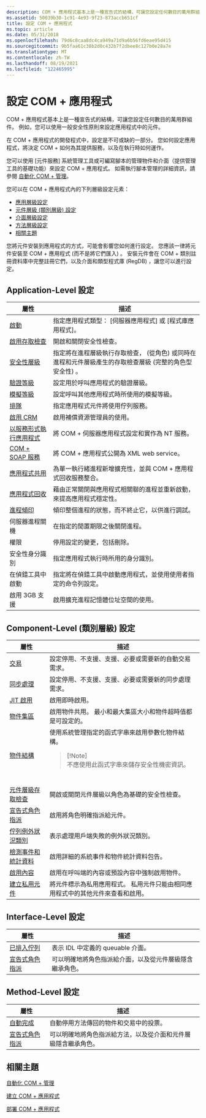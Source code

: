 ```yaml
---
description: COM + 應用程式基本上是一種宣告式的結構，可讓您設定任何數目的萬用群組件。 例如，您可以使用一般安全性原則來設定應用程式中的元件。
ms.assetid: 50039b30-1c91-4e93-9f23-873accb651cf
title: 設定 COM + 應用程式
ms.topic: article
ms.date: 05/31/2018
ms.openlocfilehash: 79d6c8caa8dc4ca949a71d9a6b56fd6eae95d415
ms.sourcegitcommit: 9b5faa61c38b2d0c432b7f2dbee8c127b0e28a7e
ms.translationtype: MT
ms.contentlocale: zh-TW
ms.lasthandoff: 08/19/2021
ms.locfileid: "122465995"
---
```

# <a name="configuring-com-applications"></a>設定 COM + 應用程式

COM + 應用程式基本上是一種宣告式的結構，可讓您設定任何數目的萬用群組件。 例如，您可以使用一般安全性原則來設定應用程式中的元件。

在 COM + 應用程式的開發程式中，設定是不可或缺的一部分。 您如何設定應用程式，將決定 COM + 如何為其提供服務，以及在執行時如何運作。

您可以使用 [元件服務] 系統管理工具或可編寫腳本的管理物件和介面（提供管理工具的基礎功能）來設定 COM + 應用程式。 如需執行腳本管理的詳細資訊，請參閱 [自動化 COM + 管理](automating-com--administration.md)。

您可以在 COM + 應用程式內的下列層級設定元素：

-   [應用層級設定](#application-level-settings)
-   [元件層級 (類別層級) 設定](#component-level-class-level-settings)
-   [介面層級設定](#interface-level-setting)
-   [方法層級設定](#method-level-setting)
-   [相關主題](#related-topics)

您將元件安裝到應用程式的方式，可能會影響您如何進行設定。 您應該一律將元件安裝至 COM + 應用程式 (而不是將它們匯入) 。 安裝元件會在 COM + 類別註冊資料庫中完整註冊它們，以及介面和類型程式庫 (RegDB) ，讓您可以進行設定。

## <a name="application-level-settings"></a>Application-Level 設定



| 屬性                                                                                        | 描述                                                                                                                                                                                         |
|--------------------------------------------------------------------------------------------------|-----------------------------------------------------------------------------------------------------------------------------------------------------------------------------------------------------|
| [啟動](context-activation.md)<br/>                                                  | 指定應用程式類型： [伺服器應用程式] 或 [程式庫應用程式]。<br/>                                                                                                            |
| [啟用存取檢查](enabling-access-checks-for-an-application.md)<br/>               | 開啟和關閉安全性檢查。<br/>                                                                                                                                                      |
| [安全性層級](setting-a-security-level-for-access-checks.md)<br/>                      | 指定將在進程層級執行存取檢查， (從角色) 或同時在進程和元件層級產生的存取檢查層級 (完整的角色型安全性) 。<br/> |
| [驗證等級](setting-an-authentication-level-for-a-server-application.md)<br/>  | 設定用於呼叫應用程式的驗證層級。<br/>                                                                                                                        |
| [模擬等級](setting-an-impersonation-level.md)<br/>                             | 設定呼叫其他應用程式時所使用的模擬等級。<br/>                                                                                                                        |
| [排隊](creating-queuable-components.md)<br/>                                           | 指定應用程式元件將使用佇列服務。<br/>                                                                                                                         |
| [啟用 CRM](configuring-com--crm-components.md)<br/>                                     | 啟用補償資源管理員的使用。<br/>                                                                                                                                           |
| [以服務形式執行應用程式](com--applications-running-as-service-applications.md)<br/> | 將 COM + 伺服器應用程式設定和實作為 NT 服務。<br/>                                                                                                                    |
| [COM + SOAP 服務](com--soap-service.md)<br/>                                            | 將 COM + 應用程式公開為 XML web service。<br/>                                                                                                                                        |
| [應用程式共用](com--application-pooling.md)<br/>                                   | 為單一執行緒進程新增擴充性，並與 COM + 應用程式回收服務整合。<br/>                                                                               |
| [應用程式回收](com--application-recycling.md)<br/>                               | 藉由正常關閉與應用程式相關聯的進程並重新啟動，來提高應用程式穩定性。<br/>                                                                  |
| [進程傾印](what-s-new-in-com--1-5.md)<br/>                                         | 傾印整個進程的狀態，而不終止它，以供進行調試。<br/>                                                                                                      |
| 伺服器進程關機<br/>                                                               | 在指定的閒置期限之後關閉進程。<br/>                                                                                                                                      |
| 權限<br/>                                                                           | 停用設定的變更，包括刪除。<br/>                                                                                                                          |
| 安全性身分識別<br/>                                                                     | 指定應用程式執行時所用的身分識別。<br/>                                                                                                                                 |
| 在偵錯工具中啟動<br/>                                                                    | 指定將在偵錯工具中啟動應用程式，並使用使用者指定的命令列設定。<br/>                                                                                |
| 啟用 3GB 支援<br/>                                                                    | 啟用擴充進程記憶體位址空間的使用。<br/>                                                                                                                                    |



 

## <a name="component-level-class-level-settings"></a>Component-Level (類別層級) 設定




| 屬性 | 描述 | 
|-----------|-------------|
| <a href="configuring-transactions.md">交易</a><br /> | 設定停用、不支援、支援、必要或需要新的自動交易需求。<br /> | 
| <a href="setting-the-synchronization-attribute.md">同步處理</a><br /> | 設定停用、不支援、支援、必要或需要新的同步處理需求。<br /> | 
| <a href="enabling-jit-activation-for-a-component.md">JIT 啟用</a><br /> | 啟用即時啟用。<br /> | 
| <a href="configuring-a-component-to-be-pooled.md">物件集區</a><br /> | 啟用物件共用。 最小和最大集區大小和物件超時值都是可設定的。<br /> | 
| <a href="specifying-an-object-constructor-string-for-a-component.md">物件結構</a><br /> | 使用系統管理指定的函式字串來啟用參數化物件結構。 <br /><blockquote>[!Note]<br />不應使用此函式字串來儲存安全性機密資訊。</blockquote><br /> | 
| <a href="enabling-access-checks-at-the-component-level.md">元件層級存取檢查</a><br /> | 開啟或關閉元件層級以角色為基礎的安全性檢查。<br /> | 
| <a href="assigning-roles-to-components--interfaces--or-methods.md">宣告式角色指派</a><br /> | 啟用將角色明確指派給元件。<br /> | 
| <a href="persistent-client-side-failures.md">佇列例外狀況類別</a><br /> | 表示處理用戶端失敗的例外狀況類別。<br /> | 
| <a href="com--instrumentation-concepts.md">檢測事件和統計資料</a><br /> | 啟用詳細的系統事件和物件統計資料包告。<br /> | 
| <a href="context-activation.md">啟用內容</a><br /> | 啟用在呼叫端的內容或預設內容中強制啟用物件。<br /> | 
| <a href="what-s-new-in-com--1-5.md">建立私用元件</a><br /> | 將元件標示為私用應用程式。 私用元件只能由相同應用程式中的其他元件來查看和啟用。<br /> | 




 

## <a name="interface-level-setting"></a>Interface-Level 設定



| 屬性                                                                                           | 描述                                                                                                                      |
|-----------------------------------------------------------------------------------------------------|----------------------------------------------------------------------------------------------------------------------------------|
| [已排入佇列](creating-queuable-components.md)<br/>                                               | 表示 IDL 中定義的 queuable 介面。<br/>                                                                       |
| [宣告式角色指派](assigning-roles-to-components--interfaces--or-methods.md)<br/> | 可以明確地將角色指派給介面，以及從元件層級隱含繼承角色。<br/> |



 

## <a name="method-level-setting"></a>Method-Level 設定



| 屬性                                                                                           | 描述                                                                                                                                  |
|-----------------------------------------------------------------------------------------------------|----------------------------------------------------------------------------------------------------------------------------------------------|
| [自動完成](enabling-auto-done-for-a-method.md)<br/>                                         | 自動停用方法傳回的物件和交易中的投票。<br/>                                                       |
| [宣告式角色指派](assigning-roles-to-components--interfaces--or-methods.md)<br/> | 可以明確地將角色指派給方法，以及從介面和元件層級隱含繼承角色。<br/> |



 

## <a name="related-topics"></a>相關主題

<dl> <dt>

[自動化 COM + 管理](automating-com--administration.md)
</dt> <dt>

[建立 COM + 應用程式](creating-com--applications.md)
</dt> <dt>

[部署 COM + 應用程式](deploying-com--applications.md)
</dt> </dl>

 

 




